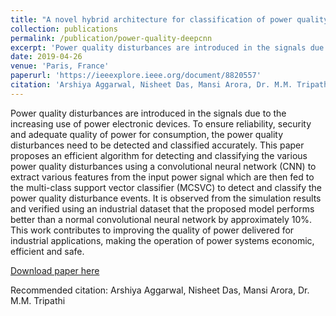 ```yaml
---
title: "A novel hybrid architecture for classification of power quality disturbances"
collection: publications
permalink: /publication/power-quality-deepcnn
excerpt: 'Power quality disturbances are introduced in the signals due to the increasing use of power electronic devices. To ensure reliability, security and adequate quality of power for consumption, the power quality disturbances need to be detected and classified accurately. This paper proposes an efficient algorithm for detecting and classifying the various power quality disturbances using a convolutional neural network (CNN) to extract various features from the input power signal which are then fed to the multi-class support vector classifier (MCSVC) to detect and classify the power quality disturbance events. It is observed from the simulation results and verified using an industrial dataset that the proposed model performs better than a normal convolutional neural network by approximately 10%. This work contributes to improving the quality of power delivered for industrial applications, making the operation of power systems economic, efficient and safe.'
date: 2019-04-26
venue: 'Paris, France'
paperurl: 'https://ieeexplore.ieee.org/document/8820557'
citation: 'Arshiya Aggarwal, Nisheet Das, Mansi Arora, Dr. M.M. Tripathi'
---
```

Power quality disturbances are introduced in the signals due to the increasing use of power electronic devices. To ensure reliability, security and adequate quality of power for consumption, the power quality disturbances need to be detected and classified accurately. This paper proposes an efficient algorithm for detecting and classifying the various power quality disturbances using a convolutional neural network (CNN) to extract various features from the input power signal which are then fed to the multi-class support vector classifier (MCSVC) to detect and classify the power quality disturbance events. It is observed from the simulation results and verified using an industrial dataset that the proposed model performs better than a normal convolutional neural network by approximately 10%. This work contributes to improving the quality of power delivered for industrial applications, making the operation of power systems economic, efficient and safe.

[Download paper here](https://drive.google.com/file/d/1PCx1N5RLNYkoVA3Dha-ngp0Z33bvgTZH/view?usp=sharing)

Recommended citation: Arshiya Aggarwal, Nisheet Das, Mansi Arora, Dr. M.M. Tripathi
